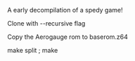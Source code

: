 A early decompilation of a spedy game!

Clone with --recursive flag

Copy the Aerogauge rom to baserom.z64

make split ; make 
